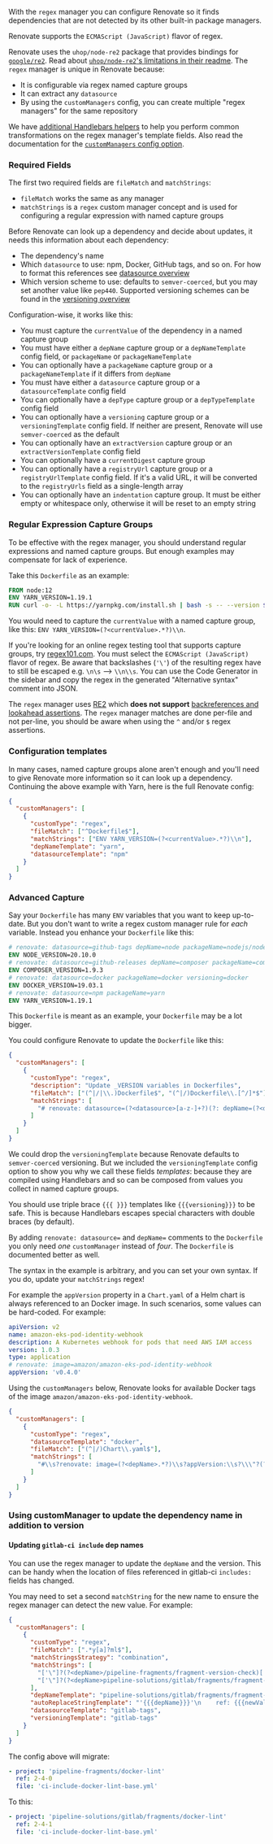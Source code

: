 With the `regex` manager you can configure Renovate so it finds dependencies that are not detected by its other built-in package managers.

Renovate supports the `ECMAScript (JavaScript)` flavor of regex.

Renovate uses the `uhop/node-re2` package that provides bindings for [`google/re2`](https://github.com/google/re2).
Read about [`uhop/node-re2`'s limitations in their readme](https://github.com/uhop/node-re2#limitations-things-re2-does-not-support).
The `regex` manager is unique in Renovate because:

- It is configurable via regex named capture groups
- It can extract any `datasource`
- By using the `customManagers` config, you can create multiple "regex managers" for the same repository

We have [additional Handlebars helpers](../../../templates.md#additional-handlebars-helpers) to help you perform common transformations on the regex manager's template fields.
Also read the documentation for the [`customManagers` config option](../../../configuration-options.md#custommanagers).

### Required Fields

The first two required fields are `fileMatch` and `matchStrings`:

- `fileMatch` works the same as any manager
- `matchStrings` is a `regex` custom manager concept and is used for configuring a regular expression with named capture groups

Before Renovate can look up a dependency and decide about updates, it needs this information about each dependency:

- The dependency's name
- Which `datasource` to use: npm, Docker, GitHub tags, and so on. For how to format this references see [datasource overview](../../datasource/index.md#supported-datasources)
- Which version scheme to use: defaults to `semver-coerced`, but you may set another value like `pep440`. Supported versioning schemes can be found in the [versioning overview](../../versioning/index.md#supported-versioning)

Configuration-wise, it works like this:

- You must capture the `currentValue` of the dependency in a named capture group
- You must have either a `depName` capture group or a `depNameTemplate` config field, or `packageName` or `packageNameTemplate`
- You can optionally have a `packageName` capture group or a `packageNameTemplate` if it differs from `depName`
- You must have either a `datasource` capture group or a `datasourceTemplate` config field
- You can optionally have a `depType` capture group or a `depTypeTemplate` config field
- You can optionally have a `versioning` capture group or a `versioningTemplate` config field. If neither are present, Renovate will use `semver-coerced` as the default
- You can optionally have an `extractVersion` capture group or an `extractVersionTemplate` config field
- You can optionally have a `currentDigest` capture group
- You can optionally have a `registryUrl` capture group or a `registryUrlTemplate` config field. If it's a valid URL, it will be converted to the `registryUrls` field as a single-length array
- You can optionally have an `indentation` capture group. It must be either empty or whitespace only, otherwise it will be reset to an empty string

### Regular Expression Capture Groups

To be effective with the regex manager, you should understand regular expressions and named capture groups.
But enough examples may compensate for lack of experience.

Take this `Dockerfile` as an example:

```Dockerfile
FROM node:12
ENV YARN_VERSION=1.19.1
RUN curl -o- -L https://yarnpkg.com/install.sh | bash -s -- --version ${YARN_VERSION}
```

You would need to capture the `currentValue` with a named capture group, like this: `ENV YARN_VERSION=(?<currentValue>.*?)\\n`.

If you're looking for an online regex testing tool that supports capture groups, try [regex101.com](<https://regex101.com/?flavor=javascript&flags=g&regex=ENV%20YARN_VERSION%3D(%3F%3CcurrentValue%3E.*%3F)%5Cn&testString=FROM%20node%3A12%0AENV%20YARN_VERSION%3D1.19.1%0ARUN%20curl%20-o-%20-L%20https%3A%2F%2Fyarnpkg.com%2Finstall.sh%20%7C%20bash%20-s%20--%20--version%20%24%7BYARN_VERSION%7D>).
You must select the `ECMAScript (JavaScript)` flavor of regex.
Be aware that backslashes (`'\'`) of the resulting regex have to still be escaped e.g. `\n\s` --> `\\n\\s`.
You can use the Code Generator in the sidebar and copy the regex in the generated "Alternative syntax" comment into JSON.

The `regex` manager uses [RE2](https://github.com/google/re2/wiki/WhyRE2) which **does not support** [backreferences and lookahead assertions](https://github.com/uhop/node-re2#limitations-things-re2-does-not-support).
The `regex` manager matches are done per-file and not per-line, you should be aware when using the `^` and/or `$` regex assertions.

### Configuration templates

In many cases, named capture groups alone aren't enough and you'll need to give Renovate more information so it can look up a dependency.
Continuing the above example with Yarn, here is the full Renovate config:

```json
{
  "customManagers": [
    {
      "customType": "regex",
      "fileMatch": ["^Dockerfile$"],
      "matchStrings": ["ENV YARN_VERSION=(?<currentValue>.*?)\\n"],
      "depNameTemplate": "yarn",
      "datasourceTemplate": "npm"
    }
  ]
}
```

### Advanced Capture

Say your `Dockerfile` has many `ENV` variables that you want to keep up-to-date.
But you don't want to write a regex custom manager rule for _each_ variable.
Instead you enhance your `Dockerfile` like this:

```Dockerfile
# renovate: datasource=github-tags depName=node packageName=nodejs/node versioning=node
ENV NODE_VERSION=20.10.0
# renovate: datasource=github-releases depName=composer packageName=composer/composer
ENV COMPOSER_VERSION=1.9.3
# renovate: datasource=docker packageName=docker versioning=docker
ENV DOCKER_VERSION=19.03.1
# renovate: datasource=npm packageName=yarn
ENV YARN_VERSION=1.19.1
```

This `Dockerfile` is meant as an example, your `Dockerfile` may be a lot bigger.

You could configure Renovate to update the `Dockerfile` like this:

```json
{
  "customManagers": [
    {
      "customType": "regex",
      "description": "Update _VERSION variables in Dockerfiles",
      "fileMatch": ["(^|/|\\.)Dockerfile$", "(^|/)Dockerfile\\.[^/]*$"],
      "matchStrings": [
        "# renovate: datasource=(?<datasource>[a-z-]+?)(?: depName=(?<depName>.+?))? packageName=(?<packageName>.+?)(?: versioning=(?<versioning>[a-z-]+?))?\\s(?:ENV|ARG) .+?_VERSION=(?<currentValue>.+?)\\s"
      ]
    }
  ]
}
```

We could drop the `versioningTemplate` because Renovate defaults to `semver-coerced` versioning.
But we included the `versioningTemplate` config option to show you why we call these fields _templates_: because they are compiled using Handlebars and so can be composed from values you collect in named capture groups.

You should use triple brace `{{{ }}}` templates like `{{{versioning}}}` to be safe.
This is because Handlebars escapes special characters with double braces (by default).

By adding `renovate: datasource=` and `depName=` comments to the `Dockerfile` you only need _one_ `customManager` instead of _four_.
The `Dockerfile` is documented better as well.

The syntax in the example is arbitrary, and you can set your own syntax.
If you do, update your `matchStrings` regex!

For example the `appVersion` property in a `Chart.yaml` of a Helm chart is always referenced to an Docker image.
In such scenarios, some values can be hard-coded.
For example:

```yaml
apiVersion: v2
name: amazon-eks-pod-identity-webhook
description: A Kubernetes webhook for pods that need AWS IAM access
version: 1.0.3
type: application
# renovate: image=amazon/amazon-eks-pod-identity-webhook
appVersion: 'v0.4.0'
```

Using the `customManagers` below, Renovate looks for available Docker tags of the image `amazon/amazon-eks-pod-identity-webhook`.

```json
{
  "customManagers": [
    {
      "customType": "regex",
      "datasourceTemplate": "docker",
      "fileMatch": ["(^|/)Chart\\.yaml$"],
      "matchStrings": [
        "#\\s?renovate: image=(?<depName>.*?)\\s?appVersion:\\s?\\\"?(?<currentValue>[\\w+\\.\\-]*)\""
      ]
    }
  ]
}
```

### Using customManager to update the dependency name in addition to version

#### Updating `gitlab-ci include` dep names

You can use the regex manager to update the `depName` and the version.
This can be handy when the location of files referenced in gitlab-ci `includes:` fields has changed.

You may need to set a second `matchString` for the new name to ensure the regex manager can detect the new value.
For example:

```json
{
  "customManagers": [
    {
      "customType": "regex",
      "fileMatch": [".*y[a]?ml$"],
      "matchStringsStrategy": "combination",
      "matchStrings": [
        "['\"]?(?<depName>/pipeline-fragments/fragment-version-check)['\"]?\\s*ref:\\s['\"]?(?<currentValue>[\\d-]*)['\"]?",
        "['\"]?(?<depName>pipeline-solutions/gitlab/fragments/fragment-version-check)['\"]?\\s*ref:\\s['\"]?(?<currentValue>[\\d-]*)['\"]?"
      ],
      "depNameTemplate": "pipeline-solutions/gitlab/fragments/fragment-version-check",
      "autoReplaceStringTemplate": "'{{{depName}}}'\n    ref: {{{newValue}}}",
      "datasourceTemplate": "gitlab-tags",
      "versioningTemplate": "gitlab-tags"
    }
  ]
}
```

The config above will migrate:

```yaml
- project: 'pipeline-fragments/docker-lint'
  ref: 2-4-0
  file: 'ci-include-docker-lint-base.yml'
```

To this:

```yaml
- project: 'pipeline-solutions/gitlab/fragments/docker-lint'
  ref: 2-4-1
  file: 'ci-include-docker-lint-base.yml'
```
